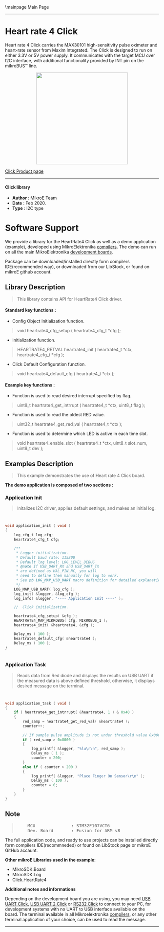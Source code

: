 \mainpage Main Page
 
---
# Heart rate 4 Click

Heart rate 4 Click carries the MAX30101 high-sensitivity pulse oximeter and heart-rate sensor from Maxim Integrated. The Click is designed to run on either 3.3V or 5V power supply. It communicates with the target MCU over I2C interface, with additional functionality provided by INT pin on the mikroBUS™ line.

<p align="center">
  <img src="https://download.mikroe.com/images/click_for_ide/heartrate4_click.png" height=300px>
</p>

[Click Product page](https://www.mikroe.com/heart-rate-4-click)

---


#### Click library 

- **Author**        : MikroE Team
- **Date**          : Feb 2020.
- **Type**          : I2C type


# Software Support

We provide a library for the HeartRate4 Click 
as well as a demo application (example), developed using MikroElektronika 
[compilers](https://shop.mikroe.com/compilers). 
The demo can run on all the main MikroElektronika [development boards](https://shop.mikroe.com/development-boards).

Package can be downloaded/installed directly form compilers IDE(recommended way), or downloaded from our LibStock, or found on mikroE github account. 

## Library Description

> This library contains API for HeartRate4 Click driver.

#### Standard key functions :

- Config Object Initialization function.
> void heartrate4_cfg_setup ( heartrate4_cfg_t *cfg ); 
 
- Initialization function.
> HEARTRATE4_RETVAL heartrate4_init ( heartrate4_t *ctx, heartrate4_cfg_t *cfg );

- Click Default Configuration function.
> void heartrate4_default_cfg ( heartrate4_t *ctx );


#### Example key functions :

- Function is used to read desired interrupt specified by flag.
> uint8_t heartrate4_get_intrrupt ( heartrate4_t *ctx, uint8_t flag );
 
- Function is used to read the oldest RED value.
> uint32_t heartrate4_get_red_val ( heartrate4_t *ctx );

- Function is used to determine which LED is active in each time slot.
> void heartrate4_enable_slot ( heartrate4_t *ctx, uint8_t slot_num, uint8_t dev );

## Examples Description

> This example demonstrates the use of Heart rate 4 Click board.

**The demo application is composed of two sections :**

### Application Init 

> Initalizes I2C driver, applies default settings, and makes an initial log.

```c


void application_init ( void )
{
    log_cfg_t log_cfg;
    heartrate4_cfg_t cfg;

    /** 
     * Logger initialization.
     * Default baud rate: 115200
     * Default log level: LOG_LEVEL_DEBUG
     * @note If USB_UART_RX and USB_UART_TX 
     * are defined as HAL_PIN_NC, you will 
     * need to define them manually for log to work. 
     * See @b LOG_MAP_USB_UART macro definition for detailed explanation.
     */
    LOG_MAP_USB_UART( log_cfg );
    log_init( &logger, &log_cfg );
    log_info( &logger, "---- Application Init ----" );

    //  Click initialization.

    heartrate4_cfg_setup( &cfg );
    HEARTRATE4_MAP_MIKROBUS( cfg, MIKROBUS_1 );
    heartrate4_init( &heartrate4, &cfg );

    Delay_ms ( 100 );
    heartrate4_default_cfg( &heartrate4 );
    Delay_ms ( 100 );
}
  
```

### Application Task

> Reads data from Red diode and displays the results on USB UART if the measured data
> is above defined threshold, otherwise, it displays desired message on the terminal.

```c


void application_task ( void )
{
    if ( heartrate4_get_intrrupt( &heartrate4, 1 ) & 0x40 )
    {
        red_samp = heartrate4_get_red_val( &heartrate4 );
        counter++;
        
        // If sample pulse amplitude is not under threshold value 0x8000
        if ( red_samp > 0x8000 )
        {
            log_printf( &logger, "%lu\r\n", red_samp );
            Delay_ms ( 1 );
            counter = 200;
        }
        else if ( counter > 200 )
        {
            log_printf( &logger, "Place Finger On Sensor\r\n" );
            Delay_ms ( 100 );
            counter = 0;
        }
    }
}

```

## Note
> <pre>
>     MCU              : STM32F107VCT6
>     Dev. Board       : Fusion for ARM v8
> </pre> 

The full application code, and ready to use projects can be  installed directly form compilers IDE(recommneded) or found on LibStock page or mikroE GitHub accaunt.

**Other mikroE Libraries used in the example:** 

- MikroSDK.Board
- MikroSDK.Log
- Click.HeartRate4

**Additional notes and informations**

Depending on the development board you are using, you may need 
[USB UART Click](https://shop.mikroe.com/usb-uart-click), 
[USB UART 2 Click](https://shop.mikroe.com/usb-uart-2-click) or 
[RS232 Click](https://shop.mikroe.com/rs232-click) to connect to your PC, for 
development systems with no UART to USB interface available on the board. The 
terminal available in all Mikroelektronika 
[compilers](https://shop.mikroe.com/compilers), or any other terminal application 
of your choice, can be used to read the message.



---
